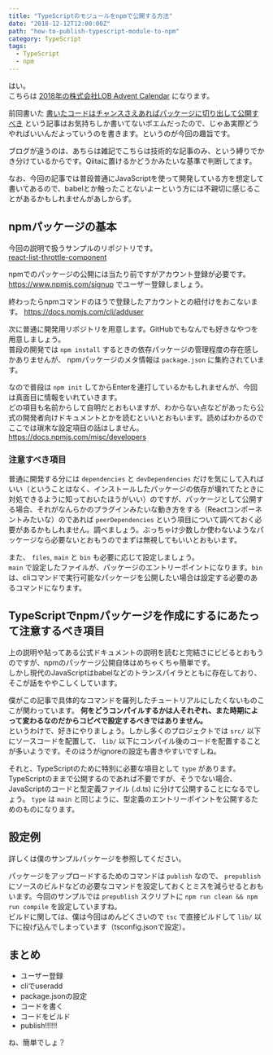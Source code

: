 ```yaml
---
title: "TypeScriptのモジュールをnpmで公開する方法"
date: "2018-12-12T12:00:00Z"
path: "how-to-publish-typescript-module-to-npm"
category: TypeScript
tags:
  - TypeScript
  - npm
---
```


はい。  
こちらは [2018年の株式会社LOB Advent Calendar](https://qiita.com/advent-calendar/2018/lob-inc) になります。

前回書いた [書いたコードはチャンスさえあればパッケージに切り出して公開すべき](https://hachibeechan.hateblo.jp/entry/make-your-code-public) という記事はお気持ちしか書いてないポエムだったので、じゃあ実際どうやればいいんだよっていうのを書きます。というのが今回の趣旨です。

ブログが違うのは、あちらは雑記でこちらは技術的な記事のみ、という縛りでかき分けているからです。Qiitaに置けるかどうかみたいな基準で判断してます。

なお、今回の記事では普段普通にJavaScriptを使って開発している方を想定して書いてあるので、babelとか触ったことないよーという方には不親切に感じることがあるかもしれませんがあしからず。

## npmパッケージの基本

今回の説明で扱うサンプルのリポジトリです。  
[react-list-throttle-component](https://github.com/hachibeeDI/react-list-throttle-component)

npmでのパッケージの公開には当たり前ですがアカウント登録が必要です。  
https://www.npmjs.com/signup でユーザー登録しましょう。

終わったらnpmコマンドのほうで登録したアカウントとの紐付けをおこないます。 https://docs.npmjs.com/cli/adduser

次に普通に開発用リポジトリを用意します。GitHubでもなんでも好きなやつを用意しましょう。  
普段の開発では `npm install` するときの依存パッケージの管理程度の存在感しかありませんが、 npmパッケージのメタ情報は `package.json` に集約されています。

なので普段は `npm init` してからEnterを連打しているかもしれませんが、今回は真面目に情報をいれていきます。  
どの項目も名前からして自明だとおもいますが、わからない点などがあったら公式の開発者向けドキュメントとかを読むといいとおもいます。読めばわかるのでここでは瑣末な設定項目の話はしません。 https://docs.npmjs.com/misc/developers


### 注意すべき項目

普通に開発する分には `dependencies` と `devDependencies` だけを気にして入ればいい（ということはなく、インストールしたパッケージの依存が壊れてたときに対処できるように知っておいたほうがいい）のですが、パッケージとして公開する場合、それがなんらかのプラグインみたいな動き方をする（Reactコンポーネントみたいな）のであれば `peerDependencies` という項目について調べておく必要があるかもしれません。調べましょう。ぶっちゃけ少数しか使わないようなパッケージなら必要ないとおもうのでまずは無視してもいいとおもいます。

また、 `files`, `main` と `bin` も必要に応じて設定しましょう。  
`main` で設定したファイルが、パッケージのエントリーポイントになります。`bin` は、cliコマンドで実行可能なパッケージを公開したい場合は設定する必要のあるコマンドになります。


## TypeScriptでnpmパッケージを作成にするにあたって注意するべき項目

上の説明や貼ってある公式ドキュメントの説明を読むと完結さにビビるとおもうのですが、npmのパッケージ公開自体はめちゃくちゃ簡単です。  
しかし現代のJavaScriptはbabelなどのトランスパイラとともに存在しており、そこが話をややこしくしています。

僕がこの記事で具体的なコマンドを羅列したチュートリアルにしたくないものここが関わっています。 **何をどうコンパイルするかは人それぞれ、また時期によって変わるなのだからコピペで設定するべきではありません。**  
というわけで、好きにやりましょう。しかし多くのプロジェクトでは `src/` 以下にソースコードを配置して、 `lib/` 以下にコンパイル後のコードを配置することが多いようです。そのほうがignoreの設定も書きやすいですしね。

それと、TypeScriptのために特別に必要な項目として `type` があります。  
TypeScriptのままで公開するのであれば不要ですが、そうでない場合、JavaScriptのコードと型定義ファイル (.d.ts) に分けて公開することになるでしょう。 `type` は `main` と同じように、型定義のエントリーポイントを公開するためのものになります。


## 設定例

詳しくは僕のサンプルパッケージを参照してください。

パッケージをアップロードするためのコマンドは `publish` なので、 `prepublish` にソースのビルドなどの必要なコマンドを設定しておくとミスを減らせるとおもいます。今回のサンプルでは `prepublish` スクリプトに `npm run clean && npm run compile` を設定していますね。  
ビルドに関しては、僕は今回はめんどくさいので `tsc` で直接ビルドして `lib/` 以下に投げ込んでしまっています（tsconfig.jsonで設定）。


## まとめ

- ユーザー登録
- cliでuseradd
- package.jsonの設定
- コードを書く
- コードをビルド
- publish!!!!!!


ね、簡単でしょ？
